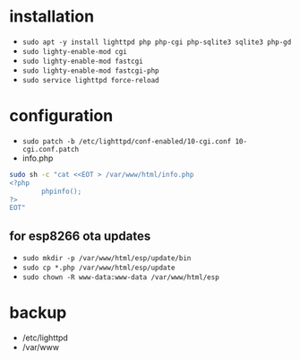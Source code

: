 # installation
 - `sudo apt -y install lighttpd php php-cgi php-sqlite3 sqlite3 php-gd`
 - `sudo lighty-enable-mod cgi`
 - `sudo lighty-enable-mod fastcgi`
 - `sudo lighty-enable-mod fastcgi-php`
 - `sudo service lighttpd force-reload`

# configuration
 - `sudo patch -b /etc/lighttpd/conf-enabled/10-cgi.conf 10-cgi.conf.patch`
 - info.php
```bash
sudo sh -c "cat <<EOT > /var/www/html/info.php
<?php
        phpinfo();
?>
EOT"
```

## for esp8266 ota updates
- `sudo mkdir -p /var/www/html/esp/update/bin`
- `sudo cp *.php /var/www/html/esp/update`
- `sudo chown -R www-data:www-data /var/www/html/esp`

# backup
 - /etc/lighttpd
 - /var/www
